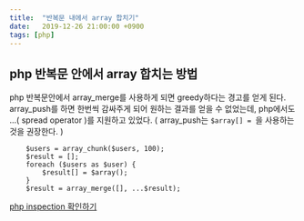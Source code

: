 ```yaml
---
title:  "반복문 내에서 array 합치기"
date:   2019-12-26 21:00:00 +0900
tags: [php]
---
```

## php 반복문 안에서 array 합치는 방법

php 반복문안에서 array_merge를 사용하게 되면 greedy하다는 경고를 얻게 된다.
array_push를 하면 한번씩 감싸주게 되어 원하는 결과를 얻을 수 없었는데,
php에서도 ...( spread operator )를 지원하고 있었다.
( array_push는 `$array[] = `을 사용하는 것을 권장한다.  )
```
    $users = array_chunk($users, 100);
    $result = [];
    foreach ($users as $user) {
        $result[] = $array();
    }
    $result = array_merge([], ...$result);
```

[php inspection 확인하기](https://github.com/kalessil/phpinspectionsea/blob/master/docs/performance.md#slow-array-function-used-in-loop)